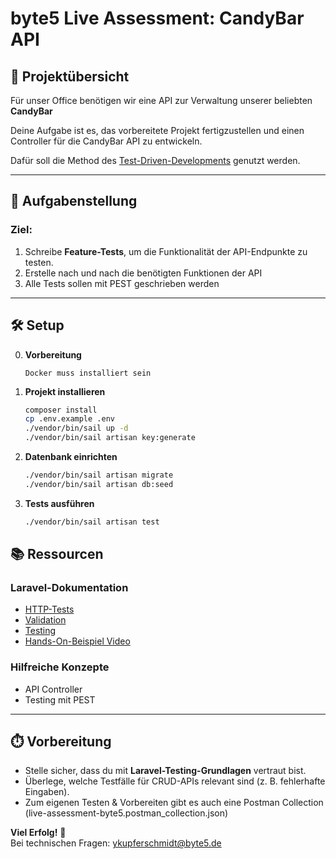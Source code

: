 # byte5 Live Assessment: CandyBar API


## 📌 Projektübersicht
Für unser Office benötigen wir eine API zur Verwaltung unserer beliebten **CandyBar**

Deine Aufgabe ist es, das vorbereitete Projekt fertigzustellen und einen Controller für die CandyBar API zu entwickeln. 

Dafür soll die Method des [Test-Driven-Developments](https://martinfowler.com/bliki/TestDrivenDevelopment.html) genutzt werden.

---

## 🎯 Aufgabenstellung
### **Ziel:**  
1. Schreibe **Feature-Tests**, um die Funktionalität der API-Endpunkte zu testen.  
2. Erstelle nach und nach die benötigten Funktionen der API
3. Alle Tests sollen mit PEST geschrieben werden

---

## 🛠️ Setup  
0. **Vorbereitung**
    ```
   Docker muss installiert sein
   ```
1. **Projekt installieren**  
   ```bash
   composer install
   cp .env.example .env
   ./vendor/bin/sail up -d
   ./vendor/bin/sail artisan key:generate
   ```

2. **Datenbank einrichten**
   ```bash
   ./vendor/bin/sail artisan migrate
   ./vendor/bin/sail artisan db:seed
   ```

3. **Tests ausführen**
   ```bash
   ./vendor/bin/sail artisan test
   ```


## 📚 Ressourcen
### **Laravel-Dokumentation**
- [HTTP-Tests](https://laravel.com/docs/http-tests)
- [Validation](https://laravel.com/docs/validation)
- [Testing](https://laravel.com/docs/testing)
- [Hands-On-Beispiel Video](https://www.youtube.com/watch?v=UHnP7ThzLpE&ab_channel=LaravelDaily)

### **Hilfreiche Konzepte**
- API Controller
- Testing mit PEST

---

## ⏱️ Vorbereitung
- Stelle sicher, dass du mit **Laravel-Testing-Grundlagen** vertraut bist.
- Überlege, welche Testfälle für CRUD-APIs relevant sind (z. B. fehlerhafte Eingaben).
- Zum eigenen Testen & Vorbereiten gibt es auch eine Postman Collection (live-assessment-byte5.postman_collection.json)

**Viel Erfolg!** 🚀  
Bei technischen Fragen: ykupferschmidt@byte5.de
